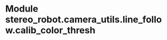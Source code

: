 Module stereo_robot.camera_utils.line_follow.calib_color_thresh
===============================================================
